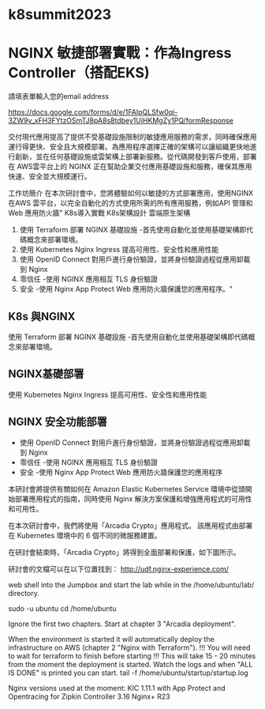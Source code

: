 # k8summit2023
# NGINX 敏捷部署實戰：作為Ingress Controller（搭配EKS)

請填表單輸入您的email address

https://docs.google.com/forms/d/e/1FAIpQLSfw0qi-3ZW9y_xFH3FYtzOSmTJ8pA8s8tdbey1UjHKMgZy1PQ/formResponse

交付現代應用提高了提供不受基礎設施限制的敏捷應用服務的需求，同時確保應用運行得更快、安全且大規模部署。為應用程序選擇正確的架構可以讓組織更快地進行創新，並在任何基礎設施或雲架構上部署新服務。從代碼開發到客戶使用，部署在 AWS雲平台上的 NGINX 正在幫助企業交付應用基礎設施和服務，確保其應用快速、安全並大規模運行。

工作坊簡介
在本次研討會中，您將體驗如何以敏捷的方式部署應用，使用NGINX在AWS 雲平台，以完全自動化的方式使用所需的所有應用服務，例如API 管理和Web 應用防火牆"
K8s導入實戰 K8s架構設計   雲端原生架構

1. 使用 Terraform 部署 NGINX 基礎設施 -首先使用自動化並使用基礎架構即代碼概念來部署環境。
2. 使用 Kubernetes Nginx Ingress 提高可用性、安全性和應用性能
3. 使用 OpenID Connect 對用戶進行身份驗證，並將身份驗證過程從應用卸載到 Nginx
4. 零信任 -使用 NGINX 應用相互 TLS 身份驗證
5. 安全 -使用 Nginx App Protect Web 應用防火牆保護您的應用程序。"

## K8s 與NGINX 
使用 Terraform 部署 NGINX 基礎設施 -首先使用自動化並使用基礎架構即代碼概念來部署環境。
## NGINX基礎部署	
使用 Kubernetes Nginx Ingress 提高可用性、安全性和應用性能
## NGINX 安全功能部署	
- 使用 OpenID Connect 對用戶進行身份驗證，並將身份驗證過程從應用卸載到 Nginx
- 零信任 -使用 NGINX 應用相互 TLS 身份驗證
- 安全 -使用 Nginx App Protect Web 應用防火牆保護您的應用程序

本研討會將提供有關如何在 Amazon Elastic Kubernetes Service 環境中從頭開始部署應用程式的指南，同時使用 Nginx 解決方案保護和增強應用程式的可用性和可用性。

在本次研討會中，我們將使用「Arcadia Crypto」應用程式。 該應用程式由部署在 Kubernetes 環境中的 6 個不同的微服務建置。

在研討會結束時，「Arcadia Crypto」將得到全面部署和保護，如下圖所示。

研討會的文檔可以在以下位置找到： 
http://udf.nginx-experience.com/

web shell into the Jumpbox and start the lab while in the /home/ubuntu/lab/ directory.

sudo -u ubuntu
cd /home/ubuntu

Ignore the first two chapters. Start at chapter 3 "Arcadia deployment".

When the environment is started it will automatically deploy the infrastructure on AWS (chapter 2 "Nginx with Terraform"). 
!!! You will need to wait for terraform to finish before starting !!! 
This will take 15 - 20 minutes from the moment the deployment is started. Watch the logs and when "ALL IS DONE" is printed you can start. 
tail -f /home/ubuntu/startup/startup.log

Nginx versions used at the moment: KIC 1.11.1 with App Protect and Opentracing for Zipkin Controller 3.16 Nginx+ R23
